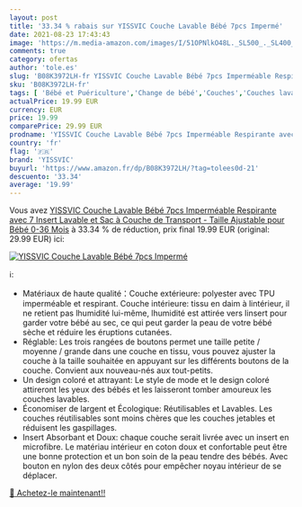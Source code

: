 ```yaml
---
layout: post
title: '33.34 % rabais sur YISSVIC Couche Lavable Bébé 7pcs Impermé'
date: 2021-08-23 17:43:43
image: 'https://m.media-amazon.com/images/I/51OPNlkO48L._SL500_._SL400_.jpg'
comments: true
category: ofertas
author: 'tole.es'
slug: 'B08K3972LH-fr YISSVIC Couche Lavable Bébé 7pcs Imperméable Respirante...'
sku: 'B08K3972LH-fr'
tags: [ 'Bébé et Puériculture','Change de bébé','Couches','Couches lavables','Packs de couches lavables','yissvic', ]
actualPrice: 19.99 EUR
currency: EUR
price: 19.99
comparePrice: 29.99 EUR
prodname: 'YISSVIC Couche Lavable Bébé 7pcs Imperméable Respirante avec 7 Insert Lavable et Sac à Couche de Transport - Taille Ajustable pour Bébé 0-36 Mois'
country: 'fr'
flag: '🇫🇷'
brand: 'YISSVIC'
buyurl: 'https://www.amazon.fr/dp/B08K3972LH/?tag=tolees0d-21'
descuento: '33.34'
average: '19.99'
---
```


Vous avez [YISSVIC Couche Lavable Bébé 7pcs Imperméable Respirante avec 7 Insert Lavable et Sac à Couche de Transport - Taille Ajustable pour Bébé 0-36 Mois](https://www.amazon.fr/dp/B08K3972LH/?tag=tolees0d-21)  à  33.34 % de réduction, prix final  19.99 EUR (original: 29.99 EUR) ici:

[![YISSVIC Couche Lavable Bébé 7pcs Impermé](https://m.media-amazon.com/images/I/51OPNlkO48L._SL500_._SL400_.jpg)](https://www.amazon.fr/dp/B08K3972LH/?tag=tolees0d-21)

ℹ️:

- Matériaux de haute qualité：Couche extérieure: polyester avec TPU imperméable et respirant. Couche intérieure: tissu en daim à lintérieur, il ne retient pas lhumidité lui-même, lhumidité est attirée vers linsert pour garder votre bébé au sec, ce qui peut garder la peau de votre bébé sèche et réduire les éruptions cutanées.
- Réglable: Les trois rangées de boutons permet une taille petite / moyenne / grande dans une couche en tissu, vous pouvez ajuster la couche à la taille souhaitée en appuyant sur les différents boutons de la couche. Convient aux nouveau-nés aux tout-petits.
- Un design coloré et attrayant: Le style de mode et le design coloré attireront les yeux des bébés et les laisseront tomber amoureux les couches lavables.
- Économiser de largent et Écologique: Réutilisables et Lavables. Les couches réutilisables sont moins chères que les couches jetables et réduisent les gaspillages.
- Insert Absorbant et Doux: chaque couche serait livrée avec un insert en microfibre. Le matériau intérieur en coton doux et confortable peut être une bonne protection et un bon soin de la peau tendre des bébés. Avec bouton en nylon des deux côtés pour empêcher noyau intérieur de se déplacer.

[🛒 Achetez-le maintenant!!](https://www.amazon.fr/dp/B08K3972LH/?tag=tolees0d-21)
